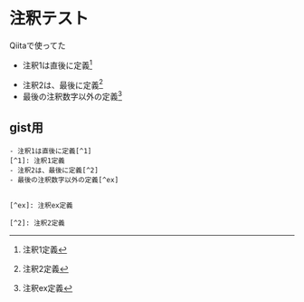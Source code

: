 # 注釈テスト
Qiitaで使ってた

- 注釈1は直後に定義[^1]
[^1]: 注釈1定義
- 注釈2は、最後に定義[^2]
- 最後の注釈数字以外の定義[^ex]


[^ex]: 注釈ex定義


## gist用
```text
- 注釈1は直後に定義[^1]
[^1]: 注釈1定義
- 注釈2は、最後に定義[^2]
- 最後の注釈数字以外の定義[^ex]


[^ex]: 注釈ex定義

[^2]: 注釈2定義
```

[^2]: 注釈2定義

